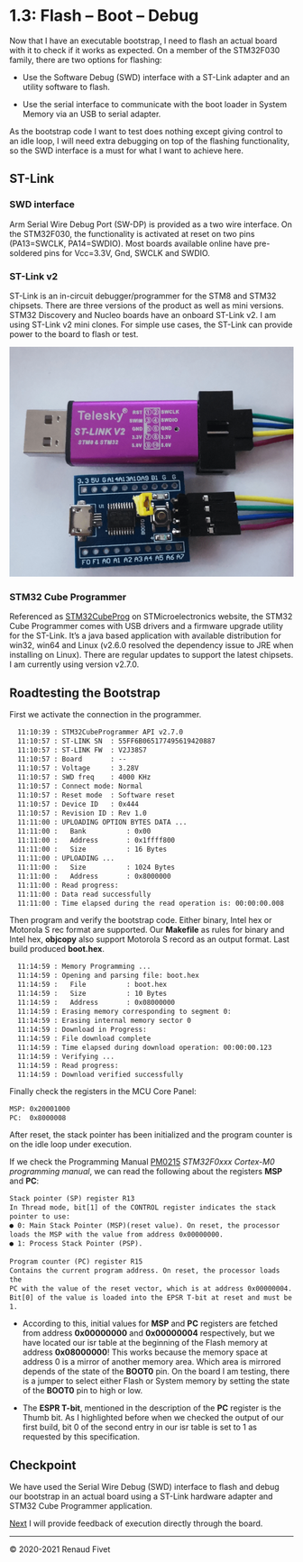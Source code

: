 # 1.3: Flash – Boot – Debug

Now that I have an executable bootstrap, I need to flash an actual board
with it to check if it works as expected. On a member of the STM32F030
family, there are two options for flashing:

- Use the Software Debug (SWD) interface with a ST-Link adapter and an
utility software to flash.

- Use the serial interface to communicate with the boot loader in System
Memory via an USB to serial adapter.

As the bootstrap code I want to test does nothing except giving control
to an idle loop, I will need extra debugging on top of the flashing
functionality, so the SWD interface is a must for what I want to achieve
here.

## ST-Link

### SWD interface

Arm Serial Wire Debug Port (SW-DP) is provided as a two wire interface.
On the STM32F030, the functionality is activated at reset on two pins
(PA13=SWCLK, PA14=SWDIO). Most boards available online have pre-soldered
pins for Vcc=3.3V, Gnd, SWCLK and SWDIO.

### ST-Link v2

ST-Link is an in-circuit debugger/programmer for the STM8 and STM32
chipsets. There are three versions of the product as well as mini
versions. STM32 Discovery and Nucleo boards have an onboard ST-Link v2.
I am using ST-Link v2 mini clones. For simple use cases, the ST-Link can
provide power to the board to flash or test.

![ST-Link v2 mini clone connected to STM32F030F4P6 based board](
img/13_stlink.png)

### STM32 Cube Programmer

Referenced as
[STM32CubeProg](https://www.st.com/content/st_com/en/products/development-tools/software-development-tools/stm32-software-development-tools/stm32-programmers/stm32cubeprog.html)
on STMicroelectronics website, the STM32 Cube Programmer comes with USB
drivers and a firmware upgrade utility for the ST-Link. It’s a java
based application with available distribution for win32, win64 and Linux
(v2.6.0 resolved the dependency issue to JRE when installing on Linux).
There are regular updates to support the latest chipsets. I am currently
using version v2.7.0.

## Roadtesting the Bootstrap

First we activate the connection in the programmer.

```
  11:10:39 : STM32CubeProgrammer API v2.7.0
  11:10:57 : ST-LINK SN  : 55FF6B065177495619420887
  11:10:57 : ST-LINK FW  : V2J38S7
  11:10:57 : Board       : --
  11:10:57 : Voltage     : 3.28V
  11:10:57 : SWD freq    : 4000 KHz
  11:10:57 : Connect mode: Normal
  11:10:57 : Reset mode  : Software reset
  11:10:57 : Device ID   : 0x444
  11:10:57 : Revision ID : Rev 1.0
  11:11:00 : UPLOADING OPTION BYTES DATA ...
  11:11:00 :   Bank          : 0x00
  11:11:00 :   Address       : 0x1ffff800
  11:11:00 :   Size          : 16 Bytes
  11:11:00 : UPLOADING ...
  11:11:00 :   Size          : 1024 Bytes
  11:11:00 :   Address       : 0x8000000
  11:11:00 : Read progress:
  11:11:00 : Data read successfully
  11:11:00 : Time elapsed during the read operation is: 00:00:00.008
```

Then program and verify the bootstrap code. Either binary, Intel hex or
Motorola S rec format are supported. Our **Makefile** as rules for binary
and Intel hex, **objcopy** also support Motorola S record as an output
format. Last build produced **boot.hex**.

```
  11:14:59 : Memory Programming ...
  11:14:59 : Opening and parsing file: boot.hex
  11:14:59 :   File          : boot.hex
  11:14:59 :   Size          : 10 Bytes
  11:14:59 :   Address       : 0x08000000
  11:14:59 : Erasing memory corresponding to segment 0:
  11:14:59 : Erasing internal memory sector 0
  11:14:59 : Download in Progress:
  11:14:59 : File download complete
  11:14:59 : Time elapsed during download operation: 00:00:00.123
  11:14:59 : Verifying ...
  11:14:59 : Read progress:
  11:14:59 : Download verified successfully
```

Finally check the registers in the MCU Core Panel:

```
MSP: 0x20001000
PC:  0x8000008
```

After reset, the stack pointer has been initialized and the program
counter is on the idle loop under execution.

If we check the Programming Manual
[PM0215](https://www.st.com/content/st_com/en/search.html#q=PM0215-t=resources-page=1)
_STM32F0xxx Cortex-M0 programming manual_, we can read the following about the
registers **MSP** and **PC**:

```
Stack pointer (SP) register R13
In Thread mode, bit[1] of the CONTROL register indicates the stack
pointer to use:
● 0: Main Stack Pointer (MSP)(reset value). On reset, the processor
loads the MSP with the value from address 0x00000000.
● 1: Process Stack Pointer (PSP).

Program counter (PC) register R15
Contains the current program address. On reset, the processor loads the
PC with the value of the reset vector, which is at address 0x00000004.
Bit[0] of the value is loaded into the EPSR T-bit at reset and must be
1.
```

- According to this, initial values for **MSP** and **PC** registers are
fetched from address **0x00000000** and **0x00000004** respectively, but
we have located our isr table at the beginning of the Flash memory at
address **0x08000000**! This works because the memory space at address 0
is a mirror of another memory area. Which area is mirrored depends of
the state of the **BOOT0** pin. On the board I am testing, there is a
jumper to select either Flash or System memory by setting the state of
the **BOOT0** pin to high or low.

- The **ESPR T-bit**, mentioned in the description of the **PC**
register is the Thumb bit. As I highlighted before when we checked the
output of our first build, bit 0 of the second entry in our isr table is
set to 1 as requested by this specification.

## Checkpoint

We have used the Serial Wire Debug (SWD) interface to flash and debug
our bootstrap in an actual board using a ST-Link hardware adapter and
STM32 Cube Programmer application.

[Next](14_ledon) I will provide feedback
of execution directly through the board.

___
© 2020-2021 Renaud Fivet
